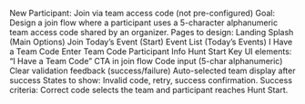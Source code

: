 New Participant: Join via team access code (not pre-configured)
Goal: Design a join flow where a participant uses a 5-character alphanumeric team access code shared by an organizer.
Pages to design:
Landing Splash (Main Options)
Join Today’s Event (Start)
Event List (Today’s Events)
I Have a Team Code
Enter Team Code
Participant Info
Hunt Start
Key UI elements:
“I Have a Team Code” CTA in join flow
Code input (5-char alphanumeric)
Clear validation feedback (success/failure)
Auto-selected team display after success
States to show: Invalid code, retry, success confirmation.
Success criteria: Correct code selects the team and participant reaches Hunt Start.